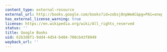 ```yaml
---
content_type: external-resource
external_url: http://books.google.com/books?id=zobsj8npWeAC&pg=PA1=onepage
has_external_license_warning: true
license: https://en.wikipedia.org/wiki/All_rights_reserved
status: ''
title: Google Books
uid: 62b3d8f1-9dd4-4d54-b484-700cb43f8949
wayback_url: ''
---
```

